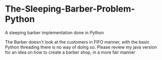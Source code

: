 # The-Sleeping-Barber-Problem-Python
A sleeping barber implementation done in Python

The Barber doesn't look at the customers in FIFO manner, with the basic Python threading there is no way of doing so. Please review my java version for an idea on how to create a barber shop, in a more fair manner 

